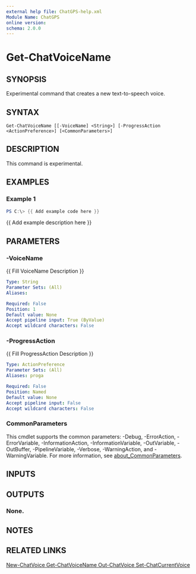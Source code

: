 ```yaml
---
external help file: ChatGPS-help.xml
Module Name: ChatGPS
online version:
schema: 2.0.0
---
```


# Get-ChatVoiceName

## SYNOPSIS
Experimental command that creates a new text-to-speech voice.

## SYNTAX

```
Get-ChatVoiceName [[-VoiceName] <String>] [-ProgressAction <ActionPreference>] [<CommonParameters>]
```

## DESCRIPTION
This command is experimental.

## EXAMPLES

### Example 1
```powershell
PS C:\> {{ Add example code here }}
```

{{ Add example description here }}

## PARAMETERS

### -VoiceName
{{ Fill VoiceName Description }}

```yaml
Type: String
Parameter Sets: (All)
Aliases:

Required: False
Position: 1
Default value: None
Accept pipeline input: True (ByValue)
Accept wildcard characters: False
```

### -ProgressAction
{{ Fill ProgressAction Description }}

```yaml
Type: ActionPreference
Parameter Sets: (All)
Aliases: proga

Required: False
Position: Named
Default value: None
Accept pipeline input: False
Accept wildcard characters: False
```

### CommonParameters
This cmdlet supports the common parameters: -Debug, -ErrorAction, -ErrorVariable, -InformationAction, -InformationVariable, -OutVariable, -OutBuffer, -PipelineVariable, -Verbose, -WarningAction, and -WarningVariable. For more information, see [about_CommonParameters](http://go.microsoft.com/fwlink/?LinkID=113216).

## INPUTS

## OUTPUTS

### None.
## NOTES

## RELATED LINKS

[New-ChatVoice
Get-ChatVoiceName
Out-ChatVoice
Set-ChatCurrentVoice]()

